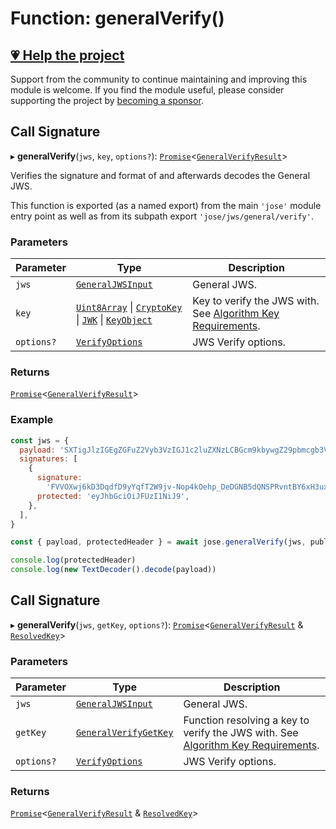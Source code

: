 # Function: generalVerify()

## [💗 Help the project](https://github.com/sponsors/panva)

Support from the community to continue maintaining and improving this module is welcome. If you find the module useful, please consider supporting the project by [becoming a sponsor](https://github.com/sponsors/panva).

## Call Signature

▸ **generalVerify**(`jws`, `key`, `options?`): [`Promise`](https://developer.mozilla.org/docs/Web/JavaScript/Reference/Global_Objects/Promise)\<[`GeneralVerifyResult`](../../../../types/interfaces/GeneralVerifyResult.md)\>

Verifies the signature and format of and afterwards decodes the General JWS.

This function is exported (as a named export) from the main `'jose'` module entry point as well
as from its subpath export `'jose/jws/general/verify'`.

### Parameters

| Parameter | Type | Description |
| ------ | ------ | ------ |
| `jws` | [`GeneralJWSInput`](../../../../types/interfaces/GeneralJWSInput.md) | General JWS. |
| `key` | [`Uint8Array`](https://developer.mozilla.org/docs/Web/JavaScript/Reference/Global_Objects/Uint8Array) \| [`CryptoKey`](https://developer.mozilla.org/docs/Web/API/CryptoKey) \| [`JWK`](../../../../types/interfaces/JWK.md) \| [`KeyObject`](../../../../types/interfaces/KeyObject.md) | Key to verify the JWS with. See [Algorithm Key Requirements](https://github.com/panva/jose/issues/210#jws-alg). |
| `options?` | [`VerifyOptions`](../../../../types/interfaces/VerifyOptions.md) | JWS Verify options. |

### Returns

[`Promise`](https://developer.mozilla.org/docs/Web/JavaScript/Reference/Global_Objects/Promise)\<[`GeneralVerifyResult`](../../../../types/interfaces/GeneralVerifyResult.md)\>

### Example

```js
const jws = {
  payload: 'SXTigJlzIGEgZGFuZ2Vyb3VzIGJ1c2luZXNzLCBGcm9kbywgZ29pbmcgb3V0IHlvdXIgZG9vci4',
  signatures: [
    {
      signature:
        'FVVOXwj6kD3DqdfD9yYqfT2W9jv-Nop4kOehp_DeDGNB5dQNSPRvntBY6xH3uxlCxE8na9d_kyhYOcanpDJ0EA',
      protected: 'eyJhbGciOiJFUzI1NiJ9',
    },
  ],
}

const { payload, protectedHeader } = await jose.generalVerify(jws, publicKey)

console.log(protectedHeader)
console.log(new TextDecoder().decode(payload))
```

## Call Signature

▸ **generalVerify**(`jws`, `getKey`, `options?`): [`Promise`](https://developer.mozilla.org/docs/Web/JavaScript/Reference/Global_Objects/Promise)\<[`GeneralVerifyResult`](../../../../types/interfaces/GeneralVerifyResult.md) & [`ResolvedKey`](../../../../types/interfaces/ResolvedKey.md)\>

### Parameters

| Parameter | Type | Description |
| ------ | ------ | ------ |
| `jws` | [`GeneralJWSInput`](../../../../types/interfaces/GeneralJWSInput.md) | General JWS. |
| `getKey` | [`GeneralVerifyGetKey`](../interfaces/GeneralVerifyGetKey.md) | Function resolving a key to verify the JWS with. See [Algorithm Key Requirements](https://github.com/panva/jose/issues/210#jws-alg). |
| `options?` | [`VerifyOptions`](../../../../types/interfaces/VerifyOptions.md) | JWS Verify options. |

### Returns

[`Promise`](https://developer.mozilla.org/docs/Web/JavaScript/Reference/Global_Objects/Promise)\<[`GeneralVerifyResult`](../../../../types/interfaces/GeneralVerifyResult.md) & [`ResolvedKey`](../../../../types/interfaces/ResolvedKey.md)\>
